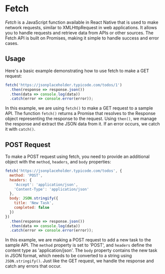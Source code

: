 # Fetch

*Fetch* is a JavaScript function available in React Native that is used to make network requests, similar to XMLHttpRequest in web applications. It allows you to handle requests and retrieve data from APIs or other sources. The Fetch API is built on Promises, making it simple to handle success and error cases.

## Usage

Here's a basic example demonstrating how to use fetch to make a GET request:

```javascript
fetch('https://jsonplaceholder.typicode.com/todos/1')
  .then(response => response.json())
  .then(data => console.log(data))
  .catch(error => console.error(error));
```

In this example, we are using `fetch()` to make a GET request to a sample API. The function `fetch()` returns a Promise that resolves to the Response object representing the response to the request. Using `then()`, we manage the response and extract the JSON data from it. If an error occurs, we catch it with `catch()`.

## POST Request

To make a POST request using fetch, you need to provide an additional object with the `method`, `headers`, and `body` properties:

```javascript
fetch('https://jsonplaceholder.typicode.com/todos', {
  method: 'POST',
  headers: {
    'Accept': 'application/json',
    'Content-Type': 'application/json'
  },
  body: JSON.stringify({
    title: 'New Task',
    completed: false
  })
})
  .then(response => response.json())
  .then(data => console.log(data))
  .catch(error => console.error(error));
```

In this example, we are making a POST request to add a new task to the sample API. The `method` property is set to 'POST', and `headers` define the content type as 'application/json'. The `body` property contains the new task in JSON format, which needs to be converted to a string using `JSON.stringify()`. Just like the GET request, we handle the response and catch any errors that occur.